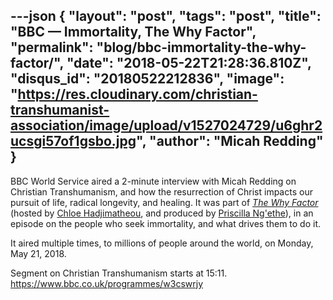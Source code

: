 ---json
{
	"layout": "post",
	"tags": "post",
    "title": "BBC — Immortality, The Why Factor",
    "permalink": "blog/bbc-immortality-the-why-factor/",
    "date": "2018-05-22T21:28:36.810Z",
    "disqus_id": "20180522212836",
    "image":  "https://res.cloudinary.com/christian-transhumanist-association/image/upload/v1527024729/u6ghr2ucsgi57of1gsbo.jpg",
    "author": "Micah Redding"
}
---
BBC World Service aired a 2-minute interview with Micah Redding on Christian Transhumanism, and how the resurrection of Christ impacts our pursuit of life, radical longevity, and healing. It was part of *[The Why Factor](https://www.bbc.co.uk/programmes/w3cswrjy)* (hosted by [Chloe Hadjimatheou](https://audioboom.com/chloehadj), and produced by [Priscilla Ng'ethe](http://priscillangethe.com/)), in an episode on the people who seek immortality, and what drives them to do it.

It aired multiple times, to millions of people around the world, on Monday, May 21, 2018.

Segment on Christian Transhumanism starts at 15:11.
https://www.bbc.co.uk/programmes/w3cswrjy
